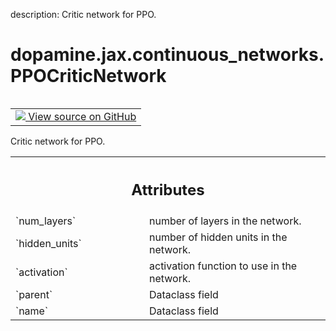 description: Critic network for PPO.

<div itemscope itemtype="http://developers.google.com/ReferenceObject">
<meta itemprop="name" content="dopamine.jax.continuous_networks.PPOCriticNetwork" />
<meta itemprop="path" content="Stable" />
</div>

# dopamine.jax.continuous_networks.PPOCriticNetwork

<!-- Insert buttons and diff -->

<table class="tfo-notebook-buttons tfo-api nocontent" align="left">
<td>
  <a target="_blank" href="https://github.com/google/dopamine/tree/master/dopamine/jax/continuous_networks.py#L382-L407">
    <img src="https://www.tensorflow.org/images/GitHub-Mark-32px.png" />
    View source on GitHub
  </a>
</td>
</table>



Critic network for PPO.

<!-- Placeholder for "Used in" -->




<!-- Tabular view -->
 <table class="responsive fixed orange">
<colgroup><col width="214px"><col></colgroup>
<tr><th colspan="2"><h2 class="add-link">Attributes</h2></th></tr>

<tr>
<td>
`num_layers`<a id="num_layers"></a>
</td>
<td>
number of layers in the network.
</td>
</tr><tr>
<td>
`hidden_units`<a id="hidden_units"></a>
</td>
<td>
number of hidden units in the network.
</td>
</tr><tr>
<td>
`activation`<a id="activation"></a>
</td>
<td>
activation function to use in the network.
</td>
</tr><tr>
<td>
`parent`<a id="parent"></a>
</td>
<td>
Dataclass field
</td>
</tr><tr>
<td>
`name`<a id="name"></a>
</td>
<td>
Dataclass field
</td>
</tr>
</table>



